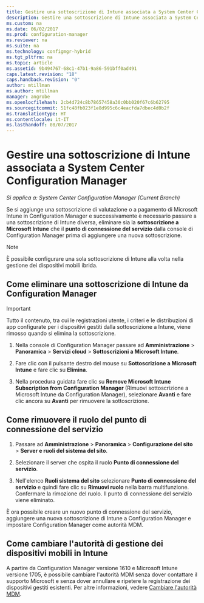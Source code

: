 ```yaml
---
title: Gestire una sottoscrizione di Intune associata a System Center Configuration Manager | Microsoft Docs
description: Gestire una sottoscrizione di Intune associata a System Center Configuration Manager.
ms.custom: na
ms.date: 06/02/2017
ms.prod: configuration-manager
ms.reviewer: na
ms.suite: na
ms.technology: configmgr-hybrid
ms.tgt_pltfrm: na
ms.topic: article
ms.assetid: 9b494767-68c1-47b1-9a86-591bff0ad491
caps.latest.revision: "18"
caps.handback.revision: "0"
author: mtillman
ms.author: mtillman
manager: angrobe
ms.openlocfilehash: 2cb4d724c8b78657458a30c0bb020f67c6b62795
ms.sourcegitcommit: 51fc48fb023f1e8d995c6c4eacfda7dbec4d0b2f
ms.translationtype: HT
ms.contentlocale: it-IT
ms.lasthandoff: 08/07/2017
---
```

# <a name="manage-an-intune-subscription-associated-with-system-center-configuration-manager"></a>Gestire una sottoscrizione di Intune associata a System Center Configuration Manager

*Si applica a: System Center Configuration Manager (Current Branch)*

Se si aggiunge una sottoscrizione di valutazione o a pagamento di Microsoft Intune in Configuration Manager e successivamente è necessario passare a una sottoscrizione di Intune diversa, eliminare sia la **sottoscrizione a Microsoft Intune** che il **punto di connessione del servizio** dalla console di Configuration Manager prima di aggiungere una nuova sottoscrizione.

> [!NOTE]
> È possibile configurare una sola sottoscrizione di Intune alla volta nella gestione dei dispositivi mobili ibrida.

## <a name="how-to-delete-an-intune-subscription-from-configuration-manager"></a>Come eliminare una sottoscrizione di Intune da Configuration Manager

> [!IMPORTANT]
>  Tutto il contenuto, tra cui le registrazioni utente, i criteri e le distribuzioni di app configurate per i dispositivi gestiti dalla sottoscrizione a Intune, viene rimosso quando si elimina la sottoscrizione.

1.  Nella console di Configuration Manager passare ad **Amministrazione** > **Panoramica** > **Servizi cloud** > **Sottoscrizioni a Microsoft Intune**.

2.  Fare clic con il pulsante destro del mouse su **Sottoscrizione a Microsoft Intune** e fare clic su **Elimina**.

3.   Nella procedura guidata fare clic su **Remove Microsoft Intune Subscription from Configuration Manager** (Rimuovi sottoscrizione a Microsoft Intune da Configuration Manager), selezionare **Avanti** e fare clic ancora su **Avanti** per rimuovere la sottoscrizione.


## <a name="how-to-remove-the-service-connection-point-role"></a>Come rimuovere il ruolo del punto di connessione del servizio

1.  Passare ad **Amministrazione** > **Panoramica** > **Configurazione del sito** > **Server e ruoli del sistema del sito**.

2.  Selezionare il server che ospita il ruolo **Punto di connessione del servizio**.

3.  Nell'elenco **Ruoli sistema del sito** selezionare **Punto di connessione del servizio** e quindi fare clic su **Rimuovi ruolo** nella barra multifunzione. Confermare la rimozione del ruolo. Il punto di connessione del servizio viene eliminato.

È ora possibile creare un nuovo punto di connessione del servizio, aggiungere una nuova sottoscrizione di Intune a Configuration Manager e impostare Configuration Manager come autorità MDM.

## <a name="how-to-change-mdm-authority-to-intune"></a>Come cambiare l'autorità di gestione dei dispositivi mobili in Intune
A partire da Configuration Manager versione 1610 e Microsoft Intune versione 1705, è possibile cambiare l'autorità MDM senza dover contattare il supporto Microsoft e senza dover annullare e ripetere la registrazione dei dispositivi gestiti esistenti. Per altre informazioni, vedere [Cambiare l'autorità MDM](/sccm/mdm/deploy-use/change-mdm-authority).
